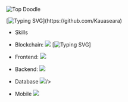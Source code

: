 ![Top Doodle](/files/top.png)

[![Typing SVG](https://readme-typing-svg.herokuapp.com/?font=Righteous&color=016EEA&size=54&center=true&vCenter=true&width=900&height=100&lines=%F0%9F%91%8B+My+Name+is+Kaua+Lucas+Seara.;I+am+a+blockchain+Developer.;I+am+a+frontend+developer.;Feel+Free+to+Get+in+Touch.+%F0%9F%98%84;Nice+to+Meet+You!!!...)](https://github.com/Kauaseara)

- Skills

* Blockchain:
  <img src="https://skillicons.dev/icons?i=solidity,rust,C" />
  [![Typing SVG](https://www.svgrepo.com/show/303146/ethereum-logo.svg)]

* Frontend:
  <img src="https://skillicons.dev/icons?i=html,css,javascript,typescript,jquery,bootstrap,tailwind,threejs,d3,react,redux,nextjs,vue,vuetify,angular,babel,webpack" />

* Backend:
  <img src="https://skillicons.dev/icons?i=php,nodejs,laravel,express,py,c,cpp,cs,qt" />

* Database
  <img src="https://skillicons.dev/icons?i=mysql,mongodb,sqlite,postgres,firebase" />/>

* Mobile
  <img src="https://skillicons.dev/icons?i=kotlin,flutter,react" />

